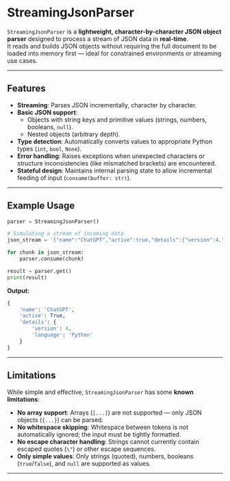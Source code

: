# StreamingJsonParser

`StreamingJsonParser` is a **lightweight, character-by-character JSON object parser** designed to process a stream of JSON data in **real-time**.  
It reads and builds JSON objects without requiring the full document to be loaded into memory first — ideal for constrained environments or streaming use cases.

---

## Features

- **Streaming**: Parses JSON incrementally, character by character.
- **Basic JSON support**:
  - Objects with string keys and primitive values (strings, numbers, booleans, `null`).
  - Nested objects (arbitrary depth).
- **Type detection**: Automatically converts values to appropriate Python types (`int`, `bool`, `None`).
- **Error handling**: Raises exceptions when unexpected characters or structure inconsistencies (like mismatched brackets) are encountered.
- **Stateful design**: Maintains internal parsing state to allow incremental feeding of input (`consume(buffer: str)`).

---

## Example Usage

```python
parser = StreamingJsonParser()

# Simulating a stream of incoming data
json_stream = '{"name":"ChatGPT","active":true,"details":{"version":4,"language":"Python"}}'

for chunk in json_stream:
    parser.consume(chunk)

result = parser.get()
print(result)
```

**Output:**
```python
{
    'name': 'ChatGPT',
    'active': True,
    'details': {
        'version': 4,
        'language': 'Python'
    }
}
```

---

## Limitations

While simple and effective, `StreamingJsonParser` has some **known limitations**:

- **No array support**: Arrays (`[...]`) are not supported — only JSON objects (`{...}`) can be parsed.
- **No whitespace skipping**: Whitespace between tokens is not automatically ignored; the input must be tightly formatted.
- **No escape character handling**: Strings cannot currently contain escaped quotes (`\"`) or other escape sequences.
- **Only simple values**: Only strings (quoted), numbers, booleans (`true`/`false`), and `null` are supported as values.

---
